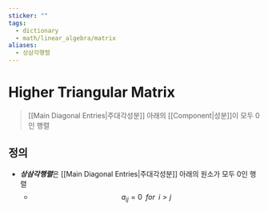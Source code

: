 ```yaml
---
sticker: ""
tags:
  - dictionary
  - math/linear_algebra/matrix
aliases:
  - 상삼각행렬
---
```

# Higher Triangular Matrix
> [[Main Diagonal Entries|주대각성분]] 아래의 [[Component|성분]]이 모두 0인 행렬
## 정의
+ ***상삼각행렬***은 [[Main Diagonal Entries|주대각성분]] 아래의 원소가 모두 0인 행렬
	+ $$a_{ij} = 0\;\;for\;\;i > j$$